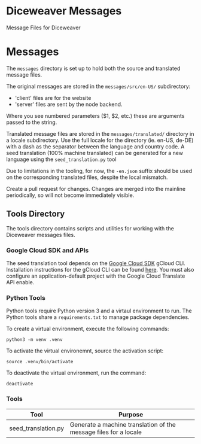 # Diceweaver Messages

Message Files for Diceweaver

# Messages

The `messages` directory is set up to hold both the source and translated message files.

The original messages are stored in the `messages/src/en-US/` subdirectory:

* 'client' files are for the website
* 'server' files are sent by the node backend.

Where you see numbered parameters ($1, $2, etc.) these are arguments passed to the string.  

Translated message files are stored in the `messages/translated/` directory in a locale subdirectory. Use the full locale for
the directory (ie. en-US, de-DE) with a dash as the separator between the language and country code. A seed translation (100% machine translated) can be generated for a new language using the `seed_translation.py` tool

Due to limitations in the tooling, for now, the `-en.json` suffix should be used on the corresponding translated files, despite the
local mismatch.

Create a pull request for changes.  Changes are merged into the mainline periodically, so will not become immediately visible.

## Tools Directory

The tools directory contains scripts and utilities for working with the Diceweaver messages files.

### Google Cloud SDK and APIs

The seed translation tool depends on the [Google Cloud SDK](https://cloud.google.com/sdk) gCloud CLI. Installation instructions for the gCloud CLI can be found [here](https://cloud.google.com/sdk/docs/install). You must also configure an application-default project with the Google Cloud Translate API enable.

### Python Tools

Python tools require Python version 3 and a virtaul environment to run. The Python tools share a `requirements.txt` to manage
package dependencies.

To create a virtual environment, execute the following commands:

```shell
python3 -m venv .venv
```

To activate the virtual environemnt, source the activation script:

```shell
source .venv/bin/activate
```

To deactivate the virtual environment, run the command:

```shell
deactivate
```

### Tools

| Tool                | Purpose                                                          |
| ------------------- | ---------------------------------------------------------------- |
| seed_translation.py | Generate a machine translation of the message files for a locale |
